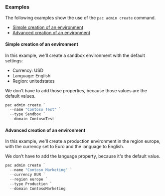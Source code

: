 ### Examples

The following examples show the use of the `pac admin create` command.

- [Simple creation of an environment](#simple-creation-of-an-environment)
- [Advanced creation of an environment](#advanced-creation-of-an-environment)

#### Simple creation of an environment

In this example, we'll create a sandbox environment with the default settings:

- Currency: USD
- Language: English
- Region: unitedstates

We don't have to add those properties, because those values are the default values.

```powershell
pac admin create `
  --name "Contoso Test" `
  --type Sandbox `
  --domain ContosoTest
```

#### Advanced creation of an environment

In this example, we'll create a production environment in the region europe, with the currency set to Euro and the language to English.

We don't have to add the language property, because it's the default value.

```powershell
pac admin create `
  --name "Contoso Marketing" `
  --currency EUR `
  --region europe `
  --type Production `
  --domain ContosoMarketing
```
